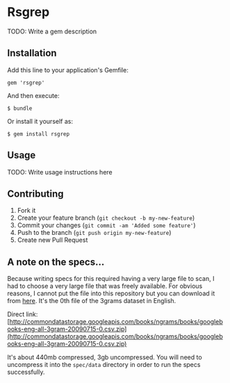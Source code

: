 # Rsgrep

TODO: Write a gem description

## Installation

Add this line to your application's Gemfile:

    gem 'rsgrep'

And then execute:

    $ bundle

Or install it yourself as:

    $ gem install rsgrep

## Usage

TODO: Write usage instructions here

## Contributing

1. Fork it
2. Create your feature branch (`git checkout -b my-new-feature`)
3. Commit your changes (`git commit -am 'Added some feature'`)
4. Push to the branch (`git push origin my-new-feature`)
5. Create new Pull Request

## A note on the specs...

Because writing specs for this required having a very large file to scan, I had
to choose a very large file that was freely available. For obvious reasons, I
cannot put the file into this repository but you can download it from
[here](http://books.google.com/ngrams/datasets). It's the 0th file of the 3grams
dataset in English.

Direct link:
[http://commondatastorage.googleapis.com/books/ngrams/books/googlebooks-eng-all-3gram-20090715-0.csv.zip](http://commondatastorage.googleapis.com/books/ngrams/books/googlebooks-eng-all-3gram-20090715-0.csv.zip)

It's about 440mb compressed, 3gb uncompressed. You will need to uncompress it
into the `spec/data` directory in order to run the specs successfully.
